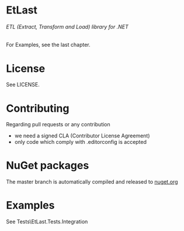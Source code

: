# EtLast
###### ETL (Extract, Transform and Load) library for .NET

For Examples, see the last chapter.

# License

See LICENSE.

# Contributing

Regarding pull requests or any contribution
- we need a signed CLA (Contributor License Agreement)
- only code which comply with .editorconfig is accepted

# NuGet packages
The master branch is automatically compiled and released to [nuget.org](https://www.nuget.org/packages?q=fizzcode.etlast)

# Examples

See Tests\EtLast.Tests.Integration
